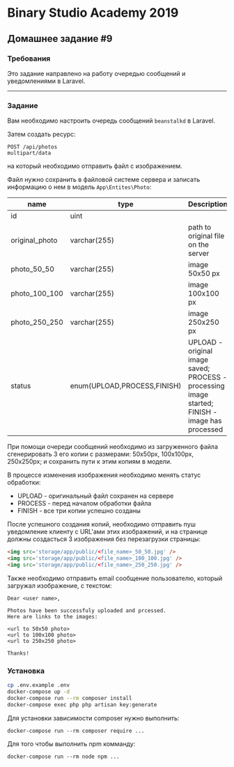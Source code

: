 # Binary Studio Academy 2019

## Домашнее задание #9

### Требования

Это задание направлено на работу очередью сообщений и уведомлениями в Laravel.

***

### Задание

Вам необходимо настроить очередь сообщений `beanstalkd` в Laravel.

Затем создать ресурс:

```
POST /api/photos
multipart/data
```

на который необходимо отправить файл с изображением.

Файл нужно сохранить в файловой системе сервера и записать информацию о нем в модель `App\Entites\Photo`:

| name           | type                        | Description                                                                                   |
|----------------|-----------------------------|-----------------------------------------------------------------------------------------------|
| id             | uint                        |                                                                                               |
| original_photo | varchar(255)                | path to original file on the server                                                           |
| photo_50_50    | varchar(255)                | image 50x50 px                                                                                |
| photo_100_100  | varchar(255)                | image 100x100 px                                                                              |
| photo_250_250  | varchar(255)                | image 250x250 px                                                                              |
| status         | enum(UPLOAD,PROCESS,FINISH) | UPLOAD - original image saved;<br /> PROCESS - processing image started;<br /> FINISH - image has processed |

При помощи очереди сообщений необходимо из загруженного файла сгенерировать 3 его копии с размерами: 50x50px, 100x100px, 250x250px; и сохранить пути к этим копиям в модели. 

В процессе изменения изображения необходимо менять статус обработки:

- UPLOAD - оригинальный файл сохранен на сервере
- PROCESS - перед началом обработки файла
- FINISH - все три копии успешно созданы

После успешного создания копий, необходимо отправить пуш уведомление клиенту с URL'ами этих изображений, и на странице должны создасться 3 изображения без перезагрузки страницы:

```html
<img src='storage/app/public/<file_name>_50_50.jpg' />
<img src='storage/app/public/<file_name>_100_100.jpg' />
<img src='storage/app/public/<file_name>_250_250.jpg' />
```

Также необходимо отправить email сообщение пользователю, который загружал изображение, с текстом:

```
Dear <user name>,

Photos have been successfuly uploaded and prcessed.
Here are links to the images:

<url to 50x50 photo>
<url to 100x100 photo>
<url to 250x250 photo>

Thanks!
```

### Установка

```bash
cp .env.example .env
docker-compose up -d
docker-compose run --rm composer install
docker-compose exec php php artisan key:generate
```

Для установки зависимости composer нужно выполнить:

```
docker-compose run --rm composer require ...
```

Для того чтобы выполнить npm комманду:

```
docker-compose run --rm node npm ...
```
